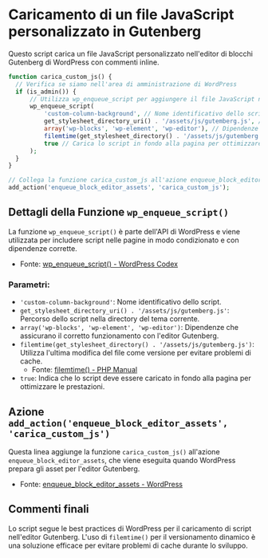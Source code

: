 
# Caricamento di un file JavaScript personalizzato in Gutenberg

Questo script carica un file JavaScript personalizzato nell'editor di blocchi Gutenberg di WordPress con commenti inline.

```php
function carica_custom_js() {
  // Verifica se siamo nell'area di amministrazione di WordPress
  if (is_admin()) {
      // Utilizza wp_enqueue_script per aggiungere il file JavaScript nell'editor Gutenberg
      wp_enqueue_script(
          'custom-column-background', // Nome identificativo dello script
          get_stylesheet_directory_uri() . '/assets/js/gutemberg.js', // Percorso dello script nel tema
          array('wp-blocks', 'wp-element', 'wp-editor'), // Dipendenze che assicurano il corretto funzionamento
          filemtime(get_stylesheet_directory() . '/assets/js/gutemberg.js'), // Versione dinamica basata sull'ultima modifica del file
          true // Carica lo script in fondo alla pagina per ottimizzare le prestazioni
      );
  }
}

// Collega la funzione carica_custom_js all'azione enqueue_block_editor_assets
add_action('enqueue_block_editor_assets', 'carica_custom_js');
```

## Dettagli della Funzione `wp_enqueue_script()`

La funzione `wp_enqueue_script()` è parte dell'API di WordPress e viene utilizzata per includere script nelle pagine in modo condizionato e con dipendenze corrette.

- Fonte: [wp_enqueue_script() - WordPress Codex](https://developer.wordpress.org/reference/functions/wp_enqueue_script/)

### Parametri:

- `'custom-column-background'`: Nome identificativo dello script.
- `get_stylesheet_directory_uri() . '/assets/js/gutemberg.js'`: Percorso dello script nella directory del tema corrente.
- `array('wp-blocks', 'wp-element', 'wp-editor')`: Dipendenze che assicurano il corretto funzionamento con l'editor Gutenberg.
- `filemtime(get_stylesheet_directory() . '/assets/js/gutemberg.js')`: Utilizza l'ultima modifica del file come versione per evitare problemi di cache.
    - Fonte: [filemtime() - PHP Manual](https://www.php.net/manual/en/function.filemtime.php)
- `true`: Indica che lo script deve essere caricato in fondo alla pagina per ottimizzare le prestazioni.

## Azione `add_action('enqueue_block_editor_assets', 'carica_custom_js')`

Questa linea aggiunge la funzione `carica_custom_js()` all'azione `enqueue_block_editor_assets`, che viene eseguita quando WordPress prepara gli asset per l'editor Gutenberg.

- Fonte: [enqueue_block_editor_assets - WordPress](https://developer.wordpress.org/reference/hooks/enqueue_block_editor_assets/)

## Commenti finali

Lo script segue le best practices di WordPress per il caricamento di script nell'editor Gutenberg. L'uso di `filemtime()` per il versionamento dinamico è una soluzione efficace per evitare problemi di cache durante lo sviluppo.
